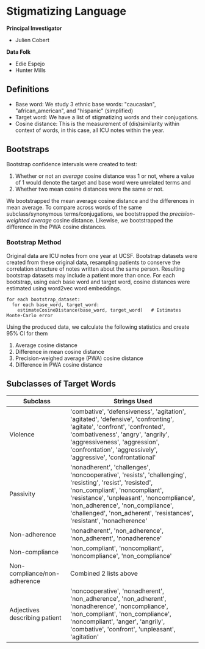 # Stigmatizing Language
**Principal Investigator**
- Julien Cobert

**Data Folk**
- Edie Espejo
- Hunter Mills

## Definitions
- Base word: We study 3 ethnic base words: "caucasian", "african_american", and "hispanic" (simplified)
- Target word: We have a list of stigmatizing words and their conjugations.
- Cosine distance: This is the measurement of (dis)similarity within context of words, in this case, all ICU notes within the year.

## Bootstraps
Bootstrap confidence intervals were created to test:

1. Whether or not an *average* cosine distance was 1 or not, where a value of 1 would denote the target and base word were unrelated terms and
2. Whether two mean cosine distances were the same or not.

We bootstrapped the mean average cosine distance and the differences in mean average. To compare across words of the same subclass/synonymous terms/conjugations, we bootstrapped the *precision-weighted average* cosine distance. Likewise, we bootstrapped the difference in the PWA cosine distances.

### Bootstrap Method
Original data are ICU notes from one year at UCSF. Bootstrap datasets were created from these original data, resampling patients to conserve the correlation structure of notes written about the same person. Resulting bootstrap datasets may include a patient more than once. For each bootstrap, using each base word and target word, cosine distances were estimated using word2vec word embeddings.

```
for each bootstrap_dataset:
  for each base_word, target_word:
    estimateCosineDistance(base_word, target_word)   # Estimates Monte-Carlo error
```

Using the produced data, we calculate the following statistics and create 95% CI for them

1. Average cosine distance
2. Difference in mean cosine distance
3. Precision-weighed average (PWA) cosine distance
4. Difference in PWA cosine distance

## Subclasses of Target Words
| Subclass                      | Strings Used     |
|-------------------------------|----------------|
| Violence                      | 'combative', 'defensiveness', 'agitation', 'agitated', 'defensive', 'confronting', 'agitate', 'confront', 'confronted', 'combativeness', 'angry', 'angrily', 'aggressiveness', 'aggression', 'confrontation', 'aggressively', 'aggressive', 'confrontational' |
| Passivity                     | 'nonadherent', 'challenges', 'noncooperative', 'resists', 'challenging', 'resisting', 'resist', 'resisted', 'non_compliant', 'noncompliant', 'resistance', 'unpleasant', 'noncompliance', 'non_adherence', 'non_compliance', 'challenged', 'non_adherent', 'resistances', 'resistant', 'nonadherence' |
| Non-adherence                 | 'nonadherent', 'non_adherence', 'non_adherent', 'nonadherence' |
| Non-compliance                | 'non_compliant', 'noncompliant', 'noncompliance', 'non_compliance' |
| Non-compliance/non-adherence  | Combined 2 lists above |
| Adjectives describing patient | 'noncooperative', 'nonadherent', 'non_adherence', 'non_adherent', 'nonadherence', 'noncompliance', 'non_compliant', 'non_compliance', 'noncompliant', 'anger', 'angrily', 'combative', 'confront', 'unpleasant', 'agitation' |
